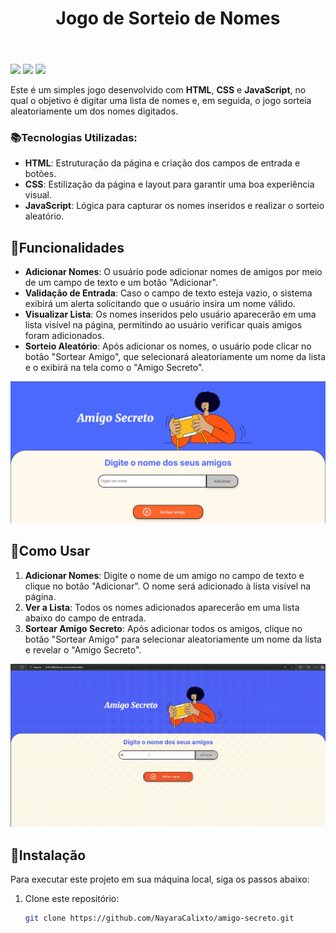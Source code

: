 <!DOCTYPE html>
<html lang="pt-br">
<head>
    <meta charset="UTF-8">
    <meta name="viewport" content="width=device-width, initial-scale=1.0">
  
</head>
<body>
    <header>
        <h1>Jogo de Sorteio de Nomes</h1>
    </header>
    <main>
        <div>
              <img src="https://img.shields.io/badge/HTML-239120?style=for-the-badge&logo=html5&logoColor=white">
              <img src="https://img.shields.io/badge/CSS-239120?&style=for-the-badge&logo=css3&logoColor=white">
              <img src="https://img.shields.io/badge/JavaScript-F7DF1E?style=for-the-badge&logo=javascript&logoColor=black">  
        </div>
        <p>Este é um simples jogo desenvolvido com <strong>HTML</strong>, <strong>CSS</strong> e <strong>JavaScript</strong>, no qual o objetivo é digitar uma lista de nomes e, em seguida, o jogo sorteia aleatoriamente um dos nomes digitados.</p>
        <h3> 📚Tecnologias Utilizadas:</h3>
        <ul>
            <li><strong>HTML</strong>: Estruturação da página e criação dos campos de entrada e botões.</li>
            <li><strong>CSS</strong>: Estilização da página e layout para garantir uma boa experiência visual.</li>
            <li><strong>JavaScript</strong>: Lógica para capturar os nomes inseridos e realizar o sorteio aleatório.</li>
        </ul>
    </main>
</body>
</html>

## 🔨Funcionalidades

- **Adicionar Nomes**: O usuário pode adicionar nomes de amigos por meio de um campo de texto e um botão "Adicionar".
- **Validação de Entrada**: Caso o campo de texto esteja vazio, o sistema exibirá um alerta solicitando que o usuário insira um nome válido.
- **Visualizar Lista**: Os nomes inseridos pelo usuário aparecerão em uma lista visível na página, permitindo ao usuário verificar quais amigos foram adicionados.
- **Sorteio Aleatório**: Após adicionar os nomes, o usuário pode clicar no botão "Sortear Amigo", que selecionará aleatoriamente um nome da lista e o exibirá na tela como o "Amigo Secreto".

![](assets/tela-inicial.png)

## 📱Como Usar

1. **Adicionar Nomes**: Digite o nome de um amigo no campo de texto e clique no botão "Adicionar". O nome será adicionado à lista visível na página.
2. **Ver a Lista**: Todos os nomes adicionados aparecerão em uma lista abaixo do campo de entrada.
3. **Sortear Amigo Secreto**: Após adicionar todos os amigos, clique no botão "Sortear Amigo" para selecionar aleatoriamente um nome da lista e revelar o "Amigo Secreto".

![](assets/funcionamento.gif)

## 📲Instalação

Para executar este projeto em sua máquina local, siga os passos abaixo:

1. Clone este repositório:
   ```bash
   git clone https://github.com/NayaraCalixto/amigo-secreto.git

